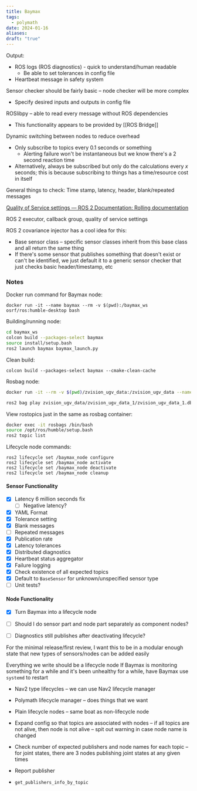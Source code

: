 ```yaml
---
title: Baymax
tags:
  - polymath
date: 2024-01-16
aliases: 
draft: "true"
---
```

Output: 
- ROS logs (ROS diagnostics) - quick to understand/human readable
	- Be able to set tolerances in config file
- Heartbeat message in safety system

Sensor checker should be fairly basic – node checker will be more complex
- Specify desired inputs and outputs in config file

ROSlibpy – able to read every message without ROS dependencies
- This functionality appears to be provided by [[ROS Bridge]]

Dynamic switching between nodes to reduce overhead
- Only subscribe to topics every 0.1 seconds or something
	- Alerting failure won't be instantaneous but we know there's a 2 second reaction time
- Alternatively, always be subscribed but only do the calculations every $x$ seconds; this is because subscribing to things has a time/resource cost in itself

General things to check: Time stamp, latency, header, blank/repeated messages

[Quality of Service settings — ROS 2 Documentation: Rolling documentation](https://docs.ros.org/en/rolling/Concepts/Intermediate/About-Quality-of-Service-Settings.html)

ROS 2 executor, callback group, quality of service settings

ROS 2 covariance injector has a cool idea for this:
- Base sensor class – specific sensor classes inherit from this base class and all return the same thing
- If there's some sensor that publishes something that doesn't exist or can't be identified, we just default it to a generic sensor checker that just checks basic header/timestamp, etc

### Notes
Docker run command for Baymax node:
```shell
docker run -it --name baymax --rm -v $(pwd):/baymax_ws osrf/ros:humble-desktop bash
```

Building/running node:
```bash
cd baymax_ws
colcon build --packages-select baymax
source install/setup.bash
ros2 launch baymax baymax_launch.py
```

Clean build:
```
colcon build --packages-select baymax --cmake-clean-cache
```

Rosbag node:
```bash
docker run -it --rm -v $(pwd)/zvision_ugv_data:/zvision_ugv_data --name rosbags osrf/ros:humble-desktop bash

ros2 bag play zvision_ugv_data/zvision_ugv_data_1/zvision_ugv_data_1.db3 --loop --clock
```

View rostopics just in the same as rosbag container:
```bash
docker exec -it rosbags /bin/bash
source /opt/ros/humble/setup.bash
ros2 topic list
```

Lifecycle node commands:
```
ros2 lifecycle set /baymax_node configure
ros2 lifecycle set /baymax_node activate
ros2 lifecycle set /baymax_node deactivate
ros2 lifecycle set /baymax_node cleanup
```

#### Sensor Functionality
- [x] Latency 6 million seconds fix
	- [ ] Negative latency?
- [x] YAML Format
- [x] Tolerance setting
- [x] Blank messages
- [ ] Repeated messages
- [x] Publication rate
- [x] Latency tolerances
- [x] Distributed diagnostics
- [x] Heartbeat status aggregator
- [x] Failure logging
- [x] Check existence of all expected topics
- [x] Default to `BaseSensor` for unknown/unspecified sensor type
- [ ] Unit tests?

#### Node Functionality
- [x] Turn Baymax into a lifecycle node
- [ ] Should I do sensor part and node part separately as component nodes?
- [ ] Diagnostics still publishes after deactivating lifecycle?


For the minimal release/first review, I want this to be in a modular enough state that new types of sensors/nodes can be added easily

Everything we write should be a lifecycle node
If Baymax is monitoring something for a while and it's been unhealthy for a while, have Baymax use `systemd` to restart


- Nav2 type lifecycles – we can use Nav2 lifecycle manager
- Polymath lifecycle manager – does things that we want
- Plain lifecycle nodes – same boat as non-lifecycle node

- Expand config so that topics are associated with nodes – if all topics are not alive, then node is not alive – spit out warning in case node name is changed
- Check number of expected publishers and node names for each topic – for joint states, there are 3 nodes publishing joint states at any given times
- Report publisher
- `get_publishers_info_by_topic`